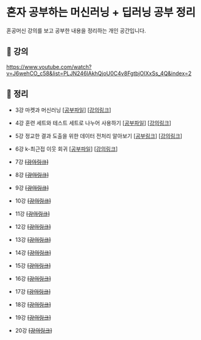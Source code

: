 # 혼자 공부하는 머신러닝 + 딥러닝 공부 정리
혼공머신 강의를 보고 공부한 내용을 정리하는 개인 공간입니다.

## 📖 강의
https://www.youtube.com/watch?v=J6wehCO_c58&list=PLJN246lAkhQjoU0C4v8FgtbjOIXxSs_4Q&index=2

## 📝 정리
- 3강 마켓과 머신러닝 [[공부파일](https://github.com/LeeJongEun02/study_python/blob/main/youtube_%ED%98%BC%EC%9E%90%EA%B3%B5%EB%B6%80%ED%95%98%EB%8A%94%EB%A8%B8%EC%8B%A0%EB%9F%AC%EB%8B%9D%2B%EB%94%A5%EB%9F%AC%EB%8B%9D/lecture03.ipynb)]
[[강의링크](https://www.youtube.com/watch?v=GOCVVSMeIf8&list=PLJN246lAkhQjoU0C4v8FgtbjOIXxSs_4Q&index=3)]

- 4강 훈련 세트와 테스트 세트로 나누어 사용하기 [[공부파일](https://github.com/LeeJongEun02/study_python/blob/main/youtube_%ED%98%BC%EC%9E%90%EA%B3%B5%EB%B6%80%ED%95%98%EB%8A%94%EB%A8%B8%EC%8B%A0%EB%9F%AC%EB%8B%9D%2B%EB%94%A5%EB%9F%AC%EB%8B%9D/lecture04.ipynb)]
[[강의링크](https://www.youtube.com/watch?v=o9kGDpZbmx0&list=PLJN246lAkhQjoU0C4v8FgtbjOIXxSs_4Q&index=4)]

- 5강 정교한 결과 도출을 위한 데이터 전처리 알아보기 [[공부링크](https://github.com/LeeJongEun02/study_python/blob/main/youtube_%ED%98%BC%EC%9E%90%EA%B3%B5%EB%B6%80%ED%95%98%EB%8A%94%EB%A8%B8%EC%8B%A0%EB%9F%AC%EB%8B%9D%2B%EB%94%A5%EB%9F%AC%EB%8B%9D/lecture05.ipynb)]
[[강의링크](https://www.youtube.com/watch?v=kaCJ-knm8KU&list=PLJN246lAkhQjoU0C4v8FgtbjOIXxSs_4Q&index=5)]

- 6강 k-최근접 이웃 회귀 [[공부파일](https://github.com/LeeJongEun02/study_python/blob/main/youtube_%ED%98%BC%EC%9E%90%EA%B3%B5%EB%B6%80%ED%95%98%EB%8A%94%EB%A8%B8%EC%8B%A0%EB%9F%AC%EB%8B%9D%2B%EB%94%A5%EB%9F%AC%EB%8B%9D/lecture06.ipynb)] 
[[강의링크](https://www.youtube.com/watch?v=0mrLRkgbjA0&list=PLJN246lAkhQjoU0C4v8FgtbjOIXxSs_4Q&index=6)]

- 7강  ~~[[강의링크]()]~~
- 8강  ~~[[강의링크]()]~~
- 9강  ~~[[강의링크]()]~~
- 10강  ~~[[강의링크]()]~~
- 11강  ~~[[강의링크]()]~~
- 12강  ~~[[강의링크]()]~~
- 13강  ~~[[강의링크]()]~~
- 14강  ~~[[강의링크]()]~~
- 15강  ~~[[강의링크]()]~~
- 16강  ~~[[강의링크]()]~~
- 17강  ~~[[강의링크]()]~~
- 18강  ~~[[강의링크]()]~~
- 19강  ~~[[강의링크]()]~~
- 20강  ~~[[강의링크]()]~~
